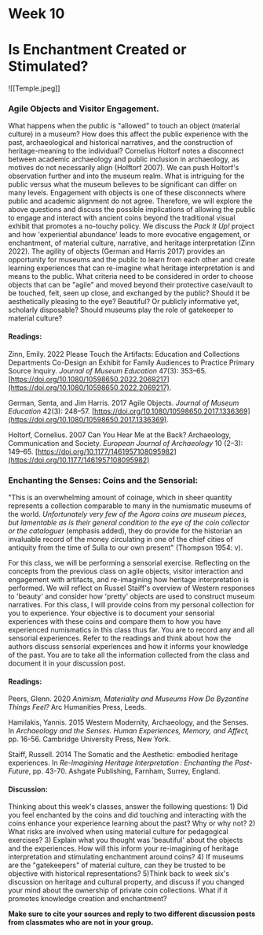 # Week 10
# Is Enchantment Created or Stimulated? 

![[Temple.jpeg]]

### **Agile Objects and Visitor Engagement.**

What happens when the public is "allowed" to touch an object (material culture) in a museum? How does this affect the public experience with the past, archaeological and historical narratives, and the construction of heritage-meaning to the individual? Cornelius Holtorf notes a disconnect between academic archaeology and public inclusion in archaeology, as motives do not necessarily align (Holftorf 2007). We can push Holtorf's observation further and into the museum realm. What is intriguing for the public versus what the museum believes to be significant can differ on many levels.  Engagement with objects is one of these disconnects where public and academic alignment do not agree.  Therefore, we will explore the above questions and discuss the possible implications of allowing the public to engage and interact with ancient coins beyond the traditional visual exhibit that promotes a no-touchy policy.  We discuss the *Pack It Up!* project and how 'experiential abundance' leads to more evocative engagement, or enchantment, of material culture, narrative, and heritage interpretation (Zinn 2022). The agility of objects (German and Harris 2017) provides an opportunity for museums and the public to learn from each other and create learning experiences that can re-imagine what heritage interpretation is and means to the public. What criteria need to be considered in order to choose objects that can be "agile" and moved beyond their protective case/vault to be touched, felt, seen up close, and exchanged by the public? Should it be aesthetically pleasing to the eye? Beautiful? Or publicly informative yet, scholarly disposable? Should museums play the role of gatekeeper to material culture? 

#### Readings:

Zinn, Emily. 2022   Please Touch the Artifacts: Education and Collections Departments Co-Design an Exhibit for Family Audiences to Practice Primary Source Inquiry. _Journal of Museum Education_ 47(3): 353–65.[https://doi.org/10.1080/10598650.2022.2069217](https://doi.org/10.1080/10598650.2022.2069217).

German, Senta, and Jim Harris. 2017   Agile Objects. _Journal of Museum Education_ 42(3): 248–57. [https://doi.org/10.1080/10598650.2017.1336369](https://doi.org/10.1080/10598650.2017.1336369).

Holtorf, Cornelius. 2007   Can You Hear Me at the Back? Archaeology, Communication and Society. _European Journal of Archaeology_ 10 (2–3): 149–65.  [https://doi.org/10.1177/1461957108095982](https://doi.org/10.1177/1461957108095982)

### **Enchanting the Senses: Coins and the Sensorial:**

"This is an overwhelming amount of coinage, which in sheer quantity represents a collection comparable to many in the numismatic museums of the world. *Unfortunately very few of the Agora coins are museum pieces, but lamentable as is their general condition to the eye of the coin collector or the cataloguer* (emphasis added), they do provide for the historian an invaluable record of the money circulating in one of the chief cities of antiquity from the time of Sulla to our own present" (Thompson 1954: v).

For this class, we will be performing a sensorial exercise. Reflecting on the concepts from the previous class on agile objects, visitor interaction and engagement with artifacts, and re-imagining how heritage interpretation is performed. We will reflect on Russel Staiff's overview of Western responses to 'beauty' and consider how 'pretty' objects are used to construct museum narratives. For this class, I will provide coins from my personal collection for you to experience. Your objective is to document your sensorial experiences with these coins and compare them to how you have experienced numismatics in this class thus far. You are to record any and all sensorial experiences. Refer to the readings and think about how the authors discuss sensorial experiences and how it informs your knowledge of the past. You are to take all the information collected from the class and document it in your discussion post. 

#### Readings:

Peers, Glenn. 2020   *Animism, Materiality and Museums How Do Byzantine Things Feel?*  Arc Humanities Press, Leeds.

Hamilakis, Yannis. 2015   Western Modernity, Archaeology, and the Senses. In *Archaeology and the Senses. Human Experiences, Memory, and Affect,* pp. 16-56.  Cambridge University Press, New York. 

Staiff, Russell. 2014   The Somatic and the Aesthetic: embodied heritage experiences. In *Re-Imagining Heritage Interpretation : Enchanting the Past-Future*, pp. 43-70. Ashgate Publishing, Farnham, Surrey, England.  

#### Discussion:

Thinking about this week's classes, answer the following questions: 1) Did you feel enchanted by the coins and did touching and interacting with the coins enhance your experience learning about the past? Why or why not? 2) What risks are involved when using material culture for pedagogical exercises? 3) Explain what you thought was 'beautiful' about the objects and the experiences. How will this inform your re-imagining of heritage interpretation and stimulating enchantment around coins? 4) If museums are the "gatekeepers" of material culture, can they be trusted to be objective with historical representations? 5)Think back to week six's discussion on heritage and cultural property, and discuss if you changed your mind about the ownership of private coin collections. What if it promotes knowledge creation and enchantment? 

**Make sure to cite your sources and reply to two different discussion posts from classmates who are not in your group.** 

